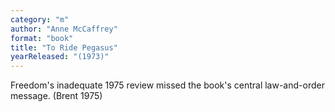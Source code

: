 ```yaml
---
category: "m"
author: "Anne McCaffrey"
format: "book"
title: "To Ride Pegasus"
yearReleased: "(1973)"
---
```

Freedom's inadequate 1975 review missed the book's central law-and-order message. (Brent 1975)
 